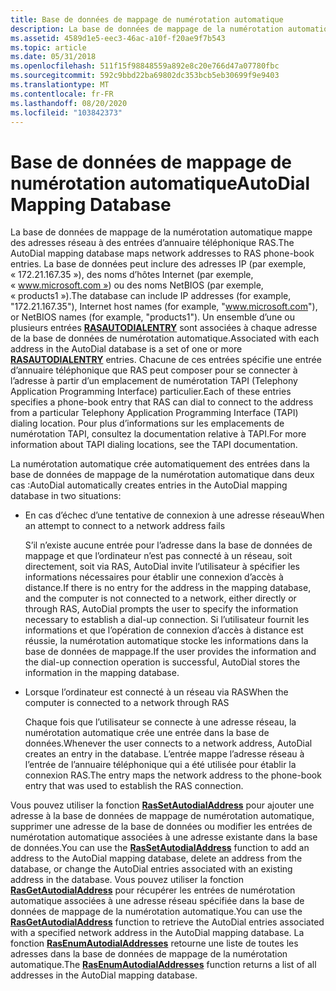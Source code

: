 ```yaml
---
title: Base de données de mappage de numérotation automatique
description: La base de données de mappage de la numérotation automatique mappe des adresses réseau à des entrées d’annuaire téléphonique RAS.
ms.assetid: 4589d1e5-eec3-46ac-a10f-f20ae9f7b543
ms.topic: article
ms.date: 05/31/2018
ms.openlocfilehash: 511f15f98848559a892e8c20e766d47a07780fbc
ms.sourcegitcommit: 592c9bbd22ba69802dc353bcb5eb30699f9e9403
ms.translationtype: MT
ms.contentlocale: fr-FR
ms.lasthandoff: 08/20/2020
ms.locfileid: "103842373"
---
```

# <a name="autodial-mapping-database"></a><span data-ttu-id="13991-103">Base de données de mappage de numérotation automatique</span><span class="sxs-lookup"><span data-stu-id="13991-103">AutoDial Mapping Database</span></span>

<span data-ttu-id="13991-104">La base de données de mappage de la numérotation automatique mappe des adresses réseau à des entrées d’annuaire téléphonique RAS.</span><span class="sxs-lookup"><span data-stu-id="13991-104">The AutoDial mapping database maps network addresses to RAS phone-book entries.</span></span> <span data-ttu-id="13991-105">La base de données peut inclure des adresses IP (par exemple, « 172.21.167.35 »), des noms d’hôtes Internet (par exemple, « www.microsoft.com ») ou des noms NetBIOS (par exemple, « products1 »).</span><span class="sxs-lookup"><span data-stu-id="13991-105">The database can include IP addresses (for example, "172.21.167.35"), Internet host names (for example, "www.microsoft.com"), or NetBIOS names (for example, "products1").</span></span> <span data-ttu-id="13991-106">Un ensemble d’une ou plusieurs entrées [**RASAUTODIALENTRY**](/previous-versions/windows/desktop/legacy/aa376721(v=vs.85)) sont associées à chaque adresse de la base de données de numérotation automatique.</span><span class="sxs-lookup"><span data-stu-id="13991-106">Associated with each address in the AutoDial database is a set of one or more [**RASAUTODIALENTRY**](/previous-versions/windows/desktop/legacy/aa376721(v=vs.85)) entries.</span></span> <span data-ttu-id="13991-107">Chacune de ces entrées spécifie une entrée d’annuaire téléphonique que RAS peut composer pour se connecter à l’adresse à partir d’un emplacement de numérotation TAPI (Telephony Application Programming Interface) particulier.</span><span class="sxs-lookup"><span data-stu-id="13991-107">Each of these entries specifies a phone-book entry that RAS can dial to connect to the address from a particular Telephony Application Programming Interface (TAPI) dialing location.</span></span> <span data-ttu-id="13991-108">Pour plus d’informations sur les emplacements de numérotation TAPI, consultez la documentation relative à TAPI.</span><span class="sxs-lookup"><span data-stu-id="13991-108">For more information about TAPI dialing locations, see the TAPI documentation.</span></span>

<span data-ttu-id="13991-109">La numérotation automatique crée automatiquement des entrées dans la base de données de mappage de la numérotation automatique dans deux cas :</span><span class="sxs-lookup"><span data-stu-id="13991-109">AutoDial automatically creates entries in the AutoDial mapping database in two situations:</span></span>

-   <span data-ttu-id="13991-110">En cas d’échec d’une tentative de connexion à une adresse réseau</span><span class="sxs-lookup"><span data-stu-id="13991-110">When an attempt to connect to a network address fails</span></span>

    <span data-ttu-id="13991-111">S’il n’existe aucune entrée pour l’adresse dans la base de données de mappage et que l’ordinateur n’est pas connecté à un réseau, soit directement, soit via RAS, AutoDial invite l’utilisateur à spécifier les informations nécessaires pour établir une connexion d’accès à distance.</span><span class="sxs-lookup"><span data-stu-id="13991-111">If there is no entry for the address in the mapping database, and the computer is not connected to a network, either directly or through RAS, AutoDial prompts the user to specify the information necessary to establish a dial-up connection.</span></span> <span data-ttu-id="13991-112">Si l’utilisateur fournit les informations et que l’opération de connexion d’accès à distance est réussie, la numérotation automatique stocke les informations dans la base de données de mappage.</span><span class="sxs-lookup"><span data-stu-id="13991-112">If the user provides the information and the dial-up connection operation is successful, AutoDial stores the information in the mapping database.</span></span>

-   <span data-ttu-id="13991-113">Lorsque l’ordinateur est connecté à un réseau via RAS</span><span class="sxs-lookup"><span data-stu-id="13991-113">When the computer is connected to a network through RAS</span></span>

    <span data-ttu-id="13991-114">Chaque fois que l’utilisateur se connecte à une adresse réseau, la numérotation automatique crée une entrée dans la base de données.</span><span class="sxs-lookup"><span data-stu-id="13991-114">Whenever the user connects to a network address, AutoDial creates an entry in the database.</span></span> <span data-ttu-id="13991-115">L’entrée mappe l’adresse réseau à l’entrée de l’annuaire téléphonique qui a été utilisée pour établir la connexion RAS.</span><span class="sxs-lookup"><span data-stu-id="13991-115">The entry maps the network address to the phone-book entry that was used to establish the RAS connection.</span></span>

<span data-ttu-id="13991-116">Vous pouvez utiliser la fonction [**RasSetAutodialAddress**](/windows/desktop/api/Ras/nf-ras-rassetautodialaddressa) pour ajouter une adresse à la base de données de mappage de numérotation automatique, supprimer une adresse de la base de données ou modifier les entrées de numérotation automatique associées à une adresse existante dans la base de données.</span><span class="sxs-lookup"><span data-stu-id="13991-116">You can use the [**RasSetAutodialAddress**](/windows/desktop/api/Ras/nf-ras-rassetautodialaddressa) function to add an address to the AutoDial mapping database, delete an address from the database, or change the AutoDial entries associated with an existing address in the database.</span></span> <span data-ttu-id="13991-117">Vous pouvez utiliser la fonction [**RasGetAutodialAddress**](/windows/desktop/api/Ras/nf-ras-rasgetautodialaddressa) pour récupérer les entrées de numérotation automatique associées à une adresse réseau spécifiée dans la base de données de mappage de la numérotation automatique.</span><span class="sxs-lookup"><span data-stu-id="13991-117">You can use the [**RasGetAutodialAddress**](/windows/desktop/api/Ras/nf-ras-rasgetautodialaddressa) function to retrieve the AutoDial entries associated with a specified network address in the AutoDial mapping database.</span></span> <span data-ttu-id="13991-118">La fonction [**RasEnumAutodialAddresses**](/windows/desktop/api/Ras/nf-ras-rasenumautodialaddressesa) retourne une liste de toutes les adresses dans la base de données de mappage de la numérotation automatique.</span><span class="sxs-lookup"><span data-stu-id="13991-118">The [**RasEnumAutodialAddresses**](/windows/desktop/api/Ras/nf-ras-rasenumautodialaddressesa) function returns a list of all addresses in the AutoDial mapping database.</span></span>

 

 